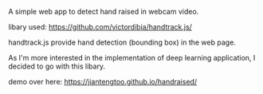 A simple web app to detect hand raised in webcam video.  

libary used: https://github.com/victordibia/handtrack.js/  

handtrack.js provide hand detection (bounding box) in the web page.  

As I'm more interested in the implementation of deep learning application, I decided to go with this libary.  

demo over here: https://jiantengtoo.github.io/handraised/
